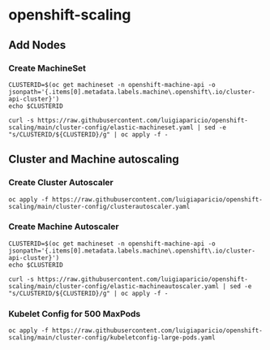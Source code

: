 # openshift-scaling


## Add Nodes

### Create MachineSet

    CLUSTERID=$(oc get machineset -n openshift-machine-api -o jsonpath='{.items[0].metadata.labels.machine\.openshift\.io/cluster-api-cluster}')
    echo $CLUSTERID

    curl -s https://raw.githubusercontent.com/luigiaparicio/openshift-scaling/main/cluster-config/elastic-machineset.yaml | sed -e "s/CLUSTERID/${CLUSTERID}/g" | oc apply -f -


## Cluster and Machine autoscaling

### Create Cluster Autoscaler

    oc apply -f https://raw.githubusercontent.com/luigiaparicio/openshift-scaling/main/cluster-config/clusterautoscaler.yaml


### Create Machine Autoscaler

    CLUSTERID=$(oc get machineset -n openshift-machine-api -o jsonpath='{.items[0].metadata.labels.machine\.openshift\.io/cluster-api-cluster}')
    echo $CLUSTERID

    curl -s https://raw.githubusercontent.com/luigiaparicio/openshift-scaling/main/cluster-config/elastic-machineautoscaler.yaml | sed -e "s/CLUSTERID/${CLUSTERID}/g" | oc apply -f -


### Kubelet Config for 500 MaxPods

    oc apply -f https://raw.githubusercontent.com/luigiaparicio/openshift-scaling/main/cluster-config/kubeletconfig-large-pods.yaml
